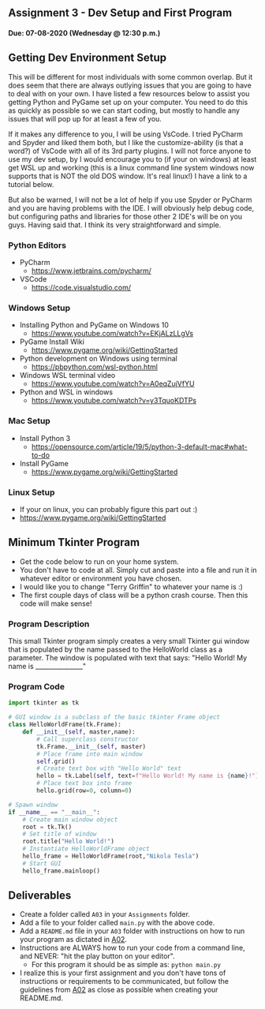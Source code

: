 ## Assignment 3 - Dev Setup and First Program
#### Due: 07-08-2020 (Wednesday @ 12:30 p.m.)

## Getting Dev Environment Setup

This will be different for most individuals with some common overlap. But it does seem that there are always outlying issues that you are going to have to deal with on your own. I have listed a few resources below to assist you getting Python and PyGame set up on your computer. You need to do this as quickly as possible so we can start coding, but mostly to handle any issues that will pop up for at least a few of you.

If it makes any difference to you, I will be using VsCode. I tried PyCharm and Spyder and liked them both, but I like the customize-ability (is that a word?) of VsCode with all of its 3rd party plugins. I will not force anyone to use my dev setup, by I would encourage you to (if your on windows) at least get WSL up and working (this is a linux command line system windows now supports that is NOT the old DOS window. It's real linux!) I have a link to a tutorial below.

But also be warned, I will not be a lot of help if you use Spyder or PyCharm and you are having problems with the IDE. I will obviously help debug code, but configuring paths and libraries for those other 2 IDE's will be on you guys. Having said that. I think its very straightforward and simple.

### Python Editors
- PyCharm
  - https://www.jetbrains.com/pycharm/
- VSCode
  - https://code.visualstudio.com/

### Windows Setup
- Installing Python and PyGame on Windows 10
  - https://www.youtube.com/watch?v=EKjALzLLgVs
- PyGame Install Wiki
  - https://www.pygame.org/wiki/GettingStarted
- Python development on Windows using terminal
  - https://pbpython.com/wsl-python.html
- Windows WSL terminal video
  - https://www.youtube.com/watch?v=A0eqZujVfYU
- Python and WSL in windows
  - https://www.youtube.com/watch?v=y3TquoKDTPs

### Mac Setup
- Install Python 3
  - https://opensource.com/article/19/5/python-3-default-mac#what-to-do
- Install PyGame
  - https://www.pygame.org/wiki/GettingStarted

### Linux Setup
- If your on linux, you can probably figure this part out :)
- https://www.pygame.org/wiki/GettingStarted


## Minimum Tkinter Program

- Get the code below to run on your home system.
- You don't have to code at all. Simply cut and paste into a file and run it in whatever editor or environment you have chosen.
- I would like you to change "Terry Griffin" to whatever your name is :)
- The first couple days of class will be a python crash course. Then this code will make sense!

### Program Description

This small Tkinter program simply creates a very small Tkinter gui window that is populated
by the name passed to the HelloWorld class as a parameter. The window is populated with text
that says: "Hello World! My name is _______________"


### Program Code

```python
import tkinter as tk

# GUI window is a subclass of the basic tkinter Frame object
class HelloWorldFrame(tk.Frame):
    def __init__(self, master,name):
        # Call superclass constructor
        tk.Frame.__init__(self, master)
        # Place frame into main window
        self.grid()
        # Create text box with "Hello World" text
        hello = tk.Label(self, text=f"Hello World! My name is {name}!")
        # Place text box into frame
        hello.grid(row=0, column=0)

# Spawn window
if __name__ == "__main__":
    # Create main window object
    root = tk.Tk()
    # Set title of window
    root.title("Hello World!")
    # Instantiate HelloWorldFrame object
    hello_frame = HelloWorldFrame(root,"Nikola Tesla")
    # Start GUI
    hello_frame.mainloop()

```

## Deliverables

- Create a folder called `A03` in your `Assignments` folder.
- Add a file to your folder called `main.py` with the above code.
- Add a `README.md` file in your `A03` folder with instructions on how to run your program as dictated in [A02](../A02/README.md).
- Instructions are ALWAYS how to run your code from a command line, and NEVER: "hit the play button on your editor".
  - For this program it should be as simple as: `python main.py`
- I realize this is your first assignment and you don't have tons of instructions or requirements to be communicated, but follow the guidelines from [A02](../A02/README.md) as close as possible when creating your README.md.
